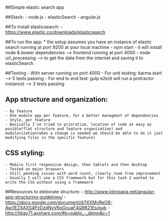 ##Simple elastic search app

##Stack:
    - node.js
    - elasticSearch
    - angular.js

##To install elasticsearch:
    - https://www.elastic.co/downloads/elasticsearch

##To run the app:
    * the setup assumes you have an instance of elastic search running at port 9200 at your local machine
    - npm start 
        - it will install node & bower dependencies
        --> frontend running at port 4000
    - node url_processing --> to get the data from the internet and saving it to elasticSearch

##Testing
    - With server running on port 4000
    - For unit testing: karma start --> 5 tests passing 
    - For end to end test: gulp e2e(it will run a protractor instance) --> 3 tests passing

## App structure and organization:
    - By feature
    - One module app per feature, for a better managment of dependencies
    - Style, per feature
    - Basically I've tried to prioratize, location of code as easy as posible(flat structure and feature organization) and modularization(when a change is needed we should be able to do it just modifying files in the specific feature)


## CSS styling:
    - Mobile first responsive design, then tablets and then desktop
    - Tested on major browsers
    - Still pending issues with word count, clearly room from improvement
    - Usually I will use a CSS framework but for this task I wanted to write the CSS without using a framework

##Resources to eleborate structure:
    - http://www.johnpapa.net/angular-app-structuring-guidelines/
    - https://docs.google.com/document/d/1XXMvReO8-Awi1EZXAXS4PzDzdNvV6pGcuaF4Q9821Es/pub
    - http://hbay71.axshare.com/#p=pablo_-_demo&c=1